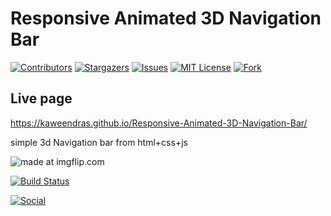 # Responsive Animated 3D Navigation Bar

[![Contributors][contributors-shield]][contributors-url]
[![Stargazers][stars-shield]][stars-url]
[![Issues][issues-shield]][issues-url]
[![MIT License][license-shield]][license-url]
[![Fork][forks-shield]][forks-url]

## Live page
https://kaweendras.github.io/Responsive-Animated-3D-Navigation-Bar/


simple 3d Navigation bar from html+css+js


<img src="https://i.imgflip.com/3ako84.gif" title="made at imgflip.com"/></a>

[![Build Status](https://img.shields.io/badge/Source%20Editor-Visual%20Code-blue.svg)](https://code.visualstudio.com/)

[![Social](https://img.shields.io/twitter/follow/Dear__spider?style=social)](https://twitter.com/intent/follow?screen_name=Dear__spider)

<!-- MARKDOWN LINKS & IMAGES -->
<!-- https://www.markdownguide.org/basic-syntax/#reference-style-links -->
[contributors-shield]: https://img.shields.io/github/contributors/kaweendras/Responsive-Animated-3D-Navigation-Bar.svg?style=flat-square
[contributors-url]: https://github.com/kaweendras/Responsive-Animated-3D-Navigation-Bar/graphs/contributors
[forks-shield]: https://img.shields.io/github/forks/kaweendras/Responsive-Animated-3D-Navigation-Bar
[forks-url]: https://github.com/kaweendras/Responsive-Animated-3D-Navigation-Bar/network/members
[stars-shield]: https://img.shields.io/github/stars/kaweendras/Responsive-Animated-3D-Navigation-Bar.svg?style=flat-square
[stars-url]: https://github.com/kaweendras/Responsive-Animated-3D-Navigation-Bar/stargazers
[issues-shield]: https://img.shields.io/github/issues/kaweendras/Responsive-Animated-3D-Navigation-Bar.svg?style=flat-square
[issues-url]: https://github.com/kaweendras/Responsive-Animated-3D-Navigation-Bar/issues
[license-shield]: https://img.shields.io/github/license/kaweendras/Responsive-Animated-3D-Navigation-Bar.svg?style=flat-square
[license-url]: https://github.com/kaweendras/Responsive-Animated-3D-Navigation-Barblob/master/LICENSE.txt
[product-screenshot]: images/screenshot.png
